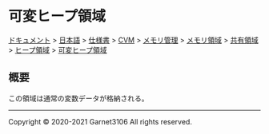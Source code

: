 # 可変ヒープ領域

[ドキュメント](../../../../../../../../index.md) > [日本語](../../../../../../../index.md) > [仕様書](../../../../../../index.md) > [CVM](../../../../../index.md) > [メモリ管理](../../../../index.md) > [メモリ領域](../../../index.md) > [共有領域](../../index.md) > [ヒープ領域](../index.md) > [可変ヒープ領域](./index.md)

## 概要

この領域は通常の変数データが格納される。

---

Copyright © 2020-2021 Garnet3106 All rights reserved.
